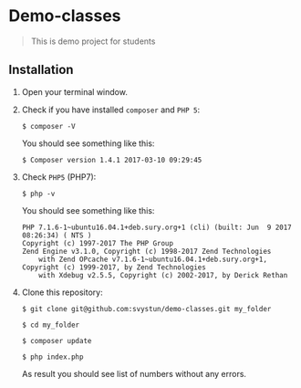 # Demo-classes
> This is demo project for students

## Installation

1. Open your terminal window.

2. Check if you have installed `composer` and `PHP 5`:

    ``` 
    $ composer -V 
    ```
    You should see something like this:
    ``` 
    $ Composer version 1.4.1 2017-03-10 09:29:45
    ```
3. Check `PHP5` (PHP7):

    ``` 
    $ php -v 
    ```
    You should see something like this:
    ``` 
    PHP 7.1.6-1~ubuntu16.04.1+deb.sury.org+1 (cli) (built: Jun  9 2017 08:26:34) ( NTS )
    Copyright (c) 1997-2017 The PHP Group
    Zend Engine v3.1.0, Copyright (c) 1998-2017 Zend Technologies
        with Zend OPcache v7.1.6-1~ubuntu16.04.1+deb.sury.org+1, Copyright (c) 1999-2017, by Zend Technologies
        with Xdebug v2.5.5, Copyright (c) 2002-2017, by Derick Rethan
    ```

4. Clone this repository:

    ```
    $ git clone git@github.com:svystun/demo-classes.git my_folder
    
    $ cd my_folder
    
    $ composer update
    
    $ php index.php
    ```
    As result you should see list of numbers without any errors.